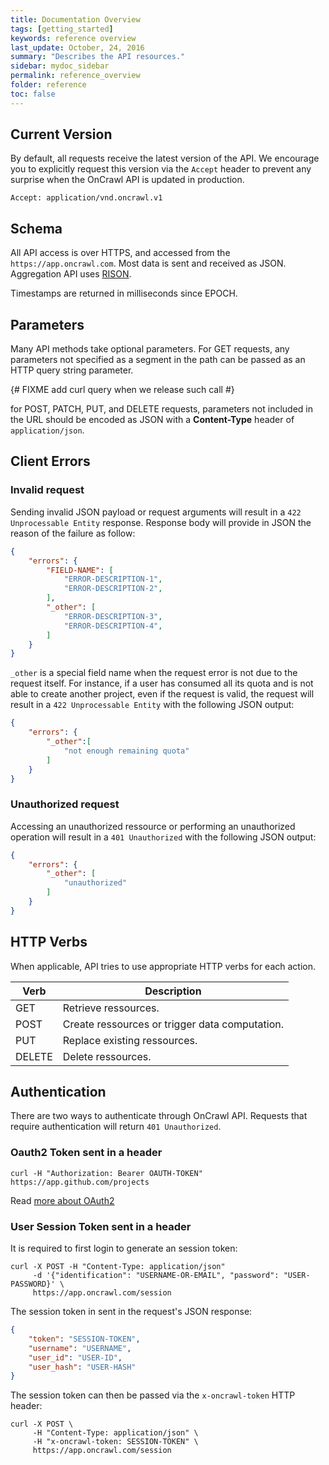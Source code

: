 ```yaml
---
title: Documentation Overview
tags: [getting_started]
keywords: reference overview
last_update: October, 24, 2016
summary: "Describes the API resources."
sidebar: mydoc_sidebar
permalink: reference_overview
folder: reference
toc: false
---
```


## Current Version

By default, all requests receive the latest version of the API. We encourage
you to explicitly request this version via the `Accept` header to prevent
any surprise when the OnCrawl API is updated in production.

```
Accept: application/vnd.oncrawl.v1
```

## Schema

All API access is over HTTPS, and accessed from the `https://app.oncrawl.com`.
Most data is sent and received as JSON. Aggregation API uses
[RISON](https://pypi.python.org/pypi/rison/1.1).

Timestamps are returned in milliseconds since EPOCH.

## Parameters

Many API methods take optional parameters. For GET requests, any parameters
not specified as a segment in the path can be passed as an HTTP query
string parameter.

{# FIXME add curl query when we release such call #}

for POST, PATCH, PUT, and DELETE requests, parameters not included in the URL
should be encoded as JSON with a **Content-Type** header of `application/json`.

## Client Errors

### Invalid request

Sending invalid JSON payload or request arguments will result in a `422 Unprocessable Entity`
response. Response body will provide in JSON the reason of the failure as follow:

```json
{
    "errors": {
        "FIELD-NAME": [
            "ERROR-DESCRIPTION-1",
            "ERROR-DESCRIPTION-2",
        ],
        "_other": [
            "ERROR-DESCRIPTION-3",
            "ERROR-DESCRIPTION-4",
        ]
    }
}
```

`_other` is a special field name when the request error is not due to the request
itself. For instance, if a user has consumed all its quota and is not able to
create another project, even if the request is valid, the request will result in a
`422 Unprocessable Entity` with the following JSON output:

```json
{
    "errors": {
        "_other":[
            "not enough remaining quota"
        ]
    }
}
```

### Unauthorized request

Accessing an unauthorized ressource or performing an unauthorized
operation will result in a `401 Unauthorized` with the following JSON output:

```json
{
    "errors": {
        "_other": [
            "unauthorized"
        ]
    }
}
```


## HTTP Verbs

When applicable, API tries to use appropriate HTTP verbs for each action.

| Verb | Description |
|------| ------ |
| GET | Retrieve ressources. |
| POST | Create ressources or trigger data computation. |
| PUT | Replace existing ressources.
| DELETE | Delete ressources. |

## Authentication

There are two ways to authenticate through OnCrawl API. Requests that require
authentication will return `401 Unauthorized`.

### Oauth2 Token sent in a header

```shell
curl -H "Authorization: Bearer OAUTH-TOKEN" https://app.github.com/projects
```

Read [more about OAuth2](reference_oauth2.html)

### User Session Token sent in a header

It is required to first login to generate an session token:

```shell
curl -X POST -H "Content-Type: application/json"
     -d '{"identification": "USERNAME-OR-EMAIL", "password": "USER-PASSWORD}' \
     https://app.oncrawl.com/session
```

The session token in sent in the request's JSON response:

```json
{
	"token": "SESSION-TOKEN",
	"username": "USERNAME",
	"user_id": "USER-ID",
	"user_hash": "USER-HASH"
}
```

The session token can then be passed via the `x-oncrawl-token` HTTP header:

```shell
curl -X POST \
     -H "Content-Type: application/json" \
     -H "x-oncrawl-token: SESSION-TOKEN" \
     https://app.oncrawl.com/session
```
